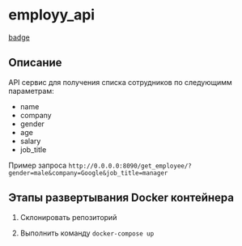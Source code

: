 # employy_api

[badge](https://github.com/Shelestov7/employy_api/workflows/employy_api_workflow/badge.svg)

## Описание 
API сервис для получения списка сотрудников по следующимм параметрам:

 * name
 * company
 * gender
 * age
 * salary
 * job_title
 
Пример запроса `http://0.0.0.0:8090/get_employee/?gender=male&company=Google&job_title=manager`
## Этапы развертывания Docker контейнера 
1. Склонировать репозиторий 
  
2. Выполнить команду `docker-compose up` 
